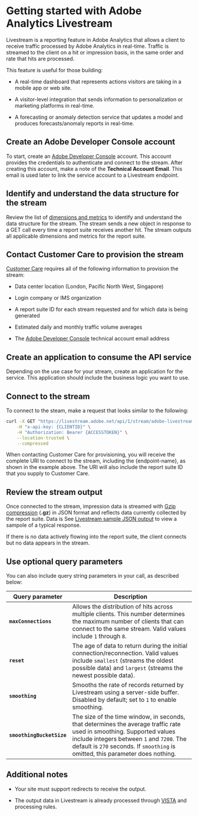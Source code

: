 # Getting started with Adobe Analytics Livestream

Livestream is a reporting feature in Adobe Analytics that allows a client to receive traffic processed by Adobe Analytics in real-time. Traffic is streamed to the client on a hit or impression basis, in the same order and rate that hits are processed.

This feature is useful for those building:

* A real-time dashboard that represents actions visitors are taking in a mobile app or web site.

* A visitor-level integration that sends information to personalization or marketing platforms in real-time.

* A forecasting or anomaly detection service that updates a model and produces forecasts/anomaly reports in real-time.

## Create an Adobe Developer Console account

To start, create an [Adobe Developer Console](https://www.adobe.io/authentication/auth-methods.html#!AdobeDocs/adobeio-auth/master/AuthenticationOverview/ServiceAccountIntegration.md) account. This account provides the credentials to authenticate and connect to the stream. After creating this account, make a note of the **Technical Account Email**. This email is used later to link the service account to a Livestream endpoint.

## Identify and understand the data structure for the stream

Review the list of [dimensions and metrics](variable-reference.md) to identify and understand the data structure for the stream. The stream sends a new object in response to a GET call every time a report suite receives another hit. The stream outputs all applicable dimensions and metrics for the report suite. 

## Contact Customer Care to provision the stream

[Customer Care](https://helpx.adobe.com/contact.html) requires all of the following information to provision the stream:

* Data center location (London, Pacific North West, Singapore)

* Login company or IMS organization

* A report suite ID for each stream requested and for which data is being generated

* Estimated daily and monthly traffic volume averages

* The [Adobe Developer Console](https://developer.adobe.com/console/home) technical account email address

## Create an application to consume the API service

Depending on the use case for your stream, create an application for the service. This application should include the business logic you want to use. 

## Connect to the stream

To connect to the steam, make a request that looks similar to the following:

<CodeBlock slots="code" repeat="1" languages="CURL"/>

```sh
curl -X GET "https://livestream.adobe.net/api/1/stream/adobe-livestream-{endpoint-name}" \
    -H "x-api-key: {CLIENTID}" \
    -H "Authorization: Bearer {ACCESSTOKEN}" \
    --location-trusted \
    --compressed
```

When contacting Customer Care for provisioning, you will receive the complete URI to connect to the stream, including the {endpoint-name}, as shown in the example above. The URI will also include the report suite ID that you supply to Customer Care. 

## Review the stream output

Once connected to the stream, impression data is streamed with [Gzip compression](https://www.gnu.org/software/gzip/manual/gzip.html) (**.gz**) in JSON format and reflects data currently collected by the report suite. Data is See [Livestream sample JSON output](example-output.md) to view a sampole of a typical response.

If there is no data actively flowing into the report suite, the client connects but no data appears in the stream.

## Use optional query parameters

You can also include query string parameters in your call, as described below:

Query parameter | Description
---|---
**`maxConnections`** | Allows the distribution of hits across multiple clients. This number determines the maximum number of clients that can connect to the same stream. Valid values include `1` through `8`.
**`reset`** | The age of data to return during the initial connection/reconnection. Valid values include `smallest` (streams the oldest possible data) and `largest` (streams the newest possible data).
**`smoothing`** | Smooths the rate of records returned by Livestream using a server-side buffer. Disabled by default; set to `1` to enable smoothing.
**`smoothingBucketSize`** | The size of the time window, in seconds, that determines the average traffic rate used in smoothing. Supported values include integers between `1` and `7200`. The default is `270` seconds. If `smoothing` is omitted, this parameter does nothing.

## Additional notes

* Your site must support redirects to receive the output.

* The output data in Livestream is already processed through [VISTA](https://experienceleague.adobe.com/docs/analytics/technotes/vista.html?lang=en) and processing rules.